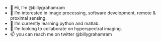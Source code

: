 - 👋 Hi, I’m @billygrahamram
- 👀 I’m interested in image processing, software development, remote & proximal sensing.
- 🌱 I’m currently learning python and matlab.
- 💞️ I’m looking to collaborate on hyperspectral imaging.
- 📫  you can reach me on twitter @billygrahamram

<!---
billygrahamram/billygrahamram is a ✨ special ✨ repository because its `README.md` (this file) appears on your GitHub profile.
You can click the Preview link to take a look at your changes.
--->
